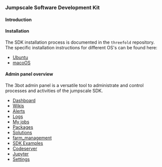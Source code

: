 ### Jumpscale Software Development Kit

#### Introduction

#### Installation
The SDK installation process is documented in the `threefold` repository. The specific installation instructions for different OS's can be found here:
- [Ubuntu](https://github.com/threefoldfoundation/info_threefold/blob/development/docs/wikieditors/installation_linux.md)
- [macoOS](https://github.com/threefoldfoundation/info_threefold/blob/development/docs/wikieditors/installation_macos.md)

#### Admin panel overview

The 3bot admin panel is a versatile tool to administrate and control processes and activities of the jumpscale SDK.


* [Dashboard](./dashboard.md)
* [Wikis](./wikis.md)
* [Alerts](./alerts.md)
* [Logs](./logs.md)
* [My jobs](./my_jobs.md)
* [Packages](./packages.md)
* [Solutions](./solutions.md)
* [farm_management](./farm_management.md)
* [SDK Examples](./sdk_examples.md)
* [Codeserver](./codeserver.md)
* [Jupyter](./jupyter.md)
* [Settings](./setting.md)


